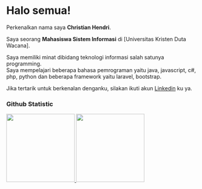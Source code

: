 # Halo semua! 

Perkenalkan nama saya **Christian Hendri**.<br>

Saya seorang **Mahasiswa Sistem Informasi** di [Universitas Kristen Duta Wacana].<br>

Saya memiliki minat dibidang teknologi informasi salah satunya programming.<br>
Saya mempelajari beberapa bahasa pemrograman yaitu java, javascript, c#, php, python dan beberapa framework yaitu laravel, bootstrap.<br>

Jika tertarik untuk berkenalan denganku, silakan ikuti akun [Linkedin](www.linkedin.com/in/christian-hendri/) ku ya.

### Github Statistic
<p align="left">
<a href="https://github.com/Chrisszzz">
  <img height="180em" src="https://github-readme-stats-eight-theta.vercel.app/api?username=penuliscode&show_icons=true&theme=algolia&include_all_commits=true&count_private=true"/>
  <img height="180em" src="https://github-readme-stats-eight-theta.vercel.app/api/top-langs/?username=penuliscode&layout=compact&theme=algolia"/>
</a>
</p>
